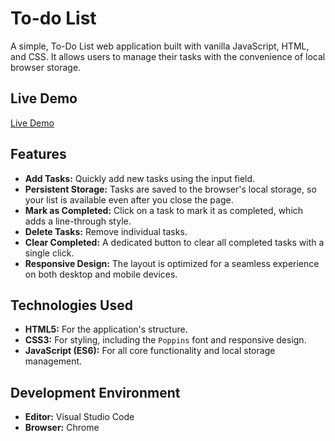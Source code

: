 # To-do List
A simple, To-Do List web application built with vanilla JavaScript, HTML, and CSS. It allows users to manage their tasks with the convenience of local browser storage.

## Live Demo
[Live Demo](https://better-code-saul-e.github.io/To-do_List/)

## Features

- **Add Tasks:** Quickly add new tasks using the input field.
- **Persistent Storage:** Tasks are saved to the browser's local storage, so your list is available even after you close the page.
- **Mark as Completed:** Click on a task to mark it as completed, which adds a line-through style.
- **Delete Tasks:** Remove individual tasks.
- **Clear Completed:** A dedicated button to clear all completed tasks with a single click.
- **Responsive Design:** The layout is optimized for a seamless experience on both desktop and mobile devices.

## Technologies Used

- **HTML5:** For the application's structure.
- **CSS3:** For styling, including the `Poppins` font and responsive design.
- **JavaScript (ES6):** For all core functionality and local storage management.

## Development Environment
- **Editor:** Visual Studio Code
- **Browser:** Chrome

